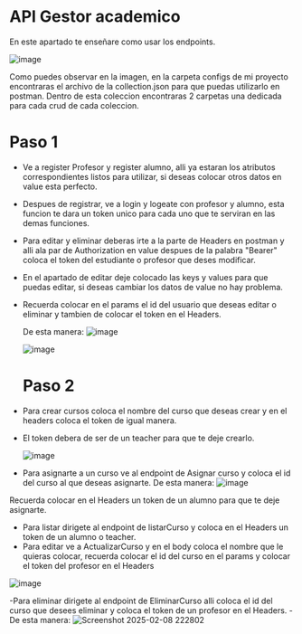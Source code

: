# API Gestor academico

En este apartado te enseñare como usar los endpoints.

![image](https://github.com/user-attachments/assets/7f288d60-85a0-40c1-88ef-efaf69ed3fcb)





Como puedes observar en la imagen, en la carpeta configs de mi proyecto encontraras el archivo de la collection.json
para que puedas utilizarlo en postman.
Dentro de esta coleccion encontraras 2 carpetas una dedicada para cada crud de cada coleccion.


# Paso 1
- Ve a register Profesor y register alumno, alli ya estaran los atributos correspondientes listos para utilizar, si deseas colocar otros datos en value esta perfecto.
- Despues de registrar, ve a login y logeate con profesor y alumno, esta funcion te dara un token unico para cada uno que te serviran en las demas funciones.
- Para editar y eliminar deberas irte a la parte de Headers en postman y alli ala par de Authorization en value despues de la palabra "Bearer" coloca el token del estudiante o profesor que deses modificar.
- En el apartado de editar deje colocado las keys y values para que puedas editar, si deseas cambiar los datos de value no hay problema.
- Recuerda colocar en el params el id del usuario que deseas editar o eliminar y tambien de colocar el token en el Headers.

  De esta manera:
  ![image](https://github.com/user-attachments/assets/b1975278-379b-495f-bec3-bb81e8193a1b)

  ![image](https://github.com/user-attachments/assets/67e28227-f923-42f6-99f5-9c75e3bdbfc4)


  # Paso 2
- Para crear cursos coloca el nombre del curso que deseas crear y en el headers coloca el token de igual manera.
- El token debera de ser de un teacher para que te deje crearlo.

  ![image](https://github.com/user-attachments/assets/eb259b60-2cab-4fce-8dee-0409ad65e685)



- Para asignarte a un curso ve al endpoint de Asignar curso y coloca el id del curso al que deseas asignarte.
De esta manera:
![image](https://github.com/user-attachments/assets/93fb0cb0-3ab3-40fd-b6d9-7af00a445e89)

Recuerda colocar en el Headers un token de un alumno para que te deje asignarte.

- Para listar dirigete al endpoint de listarCurso y coloca en el Headers un token de un alumno o teacher.
- Para editar ve a ActualizarCurso y en el body coloca el nombre que le quieras colocar, recuerda colocar el id del curso en el params y colocar el token del profesor en el Headers
  
 ![image](https://github.com/user-attachments/assets/90d50baf-8bb2-4108-a0e5-066b6545b7b6)

-Para eliminar dirigete al endpoint de EliminarCurso alli coloca el id del curso que desees eliminar y coloca el token de un profesor en el Headers.
-De esta manera:
  ![Screenshot 2025-02-08 222802](https://github.com/user-attachments/assets/4091ffa6-c18a-4300-930d-e47fd7a7acfe)



